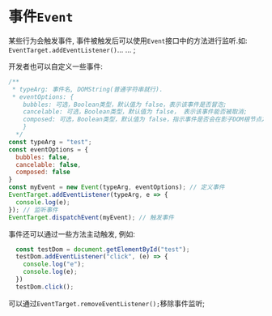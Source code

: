 # 事件```Event```

某些行为会触发事件, 事件被触发后可以使用```Event```接口中的方法进行监听.如: ```EventTarget.addEventListener()```... ... ;

开发者也可以自定义一些事件:  

```JavaScript
/**
 * typeArg: 事件名, DOMString(普通字符串就行).
 * eventOptions: {
    bubbles: 可选，Boolean类型，默认值为 false，表示该事件是否冒泡;
    cancelable: 可选，Boolean类型，默认值为 false， 表示该事件能否被取消;
    composed: 可选，Boolean类型，默认值为 false，指示事件是否会在影子DOM根节点之外触发侦听器。
    }
  */
const typeArg = "test";
const eventOptions = {
  bubbles: false,
  cancelable: false,
  composed: false
}
const myEvent = new Event(typeArg, eventOptions); // 定义事件
EventTarget.addEventListener(typeArg, e => {
  console.log(e);
}); // 监听事件
EventTarget.dispatchEvent(myEvent); // 触发事件
```

事件还可以通过一些方法主动触发, 例如:

```JavaScript
  const testDom = document.getElementById("test");
  testDom.addEventListener("click", (e) => {
    console.log("e");
    console.log(e);
  })
  testDom.click();
```

可以通过```EventTarget.removeEventListener();```移除事件监听;
